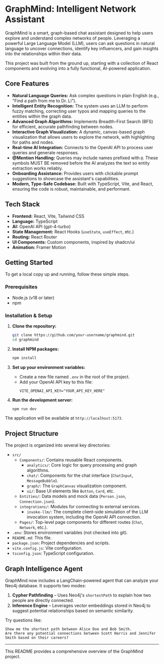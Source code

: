 # GraphMind: Intelligent Network Assistant

GraphMind is a smart, graph-based chat assistant designed to help users explore and understand complex networks of people. Leveraging a powerful Large Language Model (LLM), users can ask questions in natural language to uncover connections, identify key influencers, and gain insights into the relationships within their data.

This project was built from the ground up, starting with a collection of React components and evolving into a fully functional, AI-powered application.

## Core Features

-   **Natural Language Queries:** Ask complex questions in plain English (e.g., "Find a path from me to Dr. Li").
-   **Intelligent Entity Recognition:** The system uses an LLM to perform fuzzy matching, correcting user typos and mapping queries to the entities within the graph data.
-   **Advanced Graph Algorithms:** Implements Breadth-First Search (BFS) for efficient, accurate pathfinding between nodes.
-   **Interactive Graph Visualization:** A dynamic, canvas-based graph visualization that allows users to explore the network, with highlighting for paths and nodes.
-   **Real-time AI Integration:** Connects to the OpenAI API to process user queries and generate responses.
-   **@Mention Handling:** Queries may include names prefixed with `@`. These symbols MUST BE removed before
    the AI analyzes the text so entity extraction works reliably.
-   **Onboarding Assistance:** Provides users with clickable prompt suggestions to showcase the assistant's capabilities.
-   **Modern, Type-Safe Codebase:** Built with TypeScript, Vite, and React, ensuring the code is robust, maintainable, and performant.

## Tech Stack

-   **Frontend:** React, Vite, Tailwind CSS
-   **Language:** TypeScript
-   **AI:** OpenAI API (gpt-4-turbo)
-   **State Management:** React Hooks (`useState`, `useEffect`, etc.)
-   **Routing:** React Router
-   **UI Components:** Custom components, inspired by shadcn/ui
-   **Animation:** Framer Motion

## Getting Started

To get a local copy up and running, follow these simple steps.

### Prerequisites

-   Node.js (v18 or later)
-   npm

### Installation & Setup

1.  **Clone the repository:**
    ```sh
    git clone https://github.com/your-username/graphmind.git
    cd graphmind
    ```

2.  **Install NPM packages:**
    ```sh
    npm install
    ```

3.  **Set up your environment variables:**
    -   Create a new file named `.env` in the root of the project.
    -   Add your OpenAI API key to this file:
        ```
        VITE_OPENAI_API_KEY="YOUR_API_KEY_HERE"
        ```

4.  **Run the development server:**
    ```sh
    npm run dev
    ```

The application will be available at `http://localhost:5173`.

## Project Structure

The project is organized into several key directories:

-   `src/`
    -   `Components/`: Contains reusable React components.
        -   `analytics/`: Core logic for query processing and graph algorithms.
        -   `chat/`: Components for the chat interface (`ChatInput`, `MessageBubble`).
        -   `graph/`: The `GraphCanvas` visualization component.
        -   `ui/`: Base UI elements like `Button`, `Card`, etc.
    -   `Entities/`: Data models and mock data (`Person.json`, `Connection.json`).
    -   `integrations/`: Modules for connecting to external services.
        -   `invoke-llm/`: The complete client-side simulation of the LLM invocation system, including the OpenAI API connection.
    -   `Pages/`: Top-level page components for different routes (`Chat`, `Network`, etc.).
-   `.env`: Stores environment variables (not checked into git).
-   `README.md`: This file.
-   `package.json`: Project dependencies and scripts.
-   `vite.config.js`: Vite configuration.
-   `tsconfig.json`: TypeScript configuration.

## Graph Intelligence Agent

GraphMind now includes a LangChain-powered agent that can analyze your Neo4j database. It supports two modes:

1. **Cypher Pathfinding** – Uses Neo4j's `shortestPath` to explain how two people are directly connected.
2. **Inference Engine** – Leverages vector embeddings stored in Neo4j to suggest potential relationships based on semantic similarity.

Try questions like:

```text
Show me the shortest path between Alice Doe and Bob Smith.
Are there any potential connections between Scott Harris and Jennifer Smith based on their careers?
```

---

This README provides a comprehensive overview of the GraphMind project. 